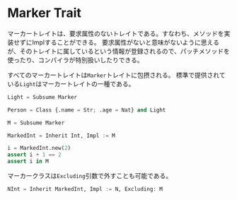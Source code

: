 # Marker Trait

マーカートレイトは、要求属性のないトレイトである。すなわち、メソッドを実装せずにImplすることができる。
要求属性がないと意味がないように思えるが、そのトレイトに属しているという情報が登録されるので、パッチメソッドを使ったり、コンパイラが特別扱いしたりできる。

すべてのマーカートレイトは`Marker`トレイトに包摂される。
標準で提供されている`Light`はマーカートレイトの一種である。

```python
Light = Subsume Marker
```

```python
Person = Class {.name = Str; .age = Nat} and Light
```

```python
M = Subsume Marker

MarkedInt = Inherit Int, Impl := M

i = MarkedInt.new(2)
assert i + 1 == 2
assert i in M
```

マーカークラスは`Excluding`引数で外すことも可能である。

```python
NInt = Inherit MarkedInt, Impl := N, Excluding: M
```
